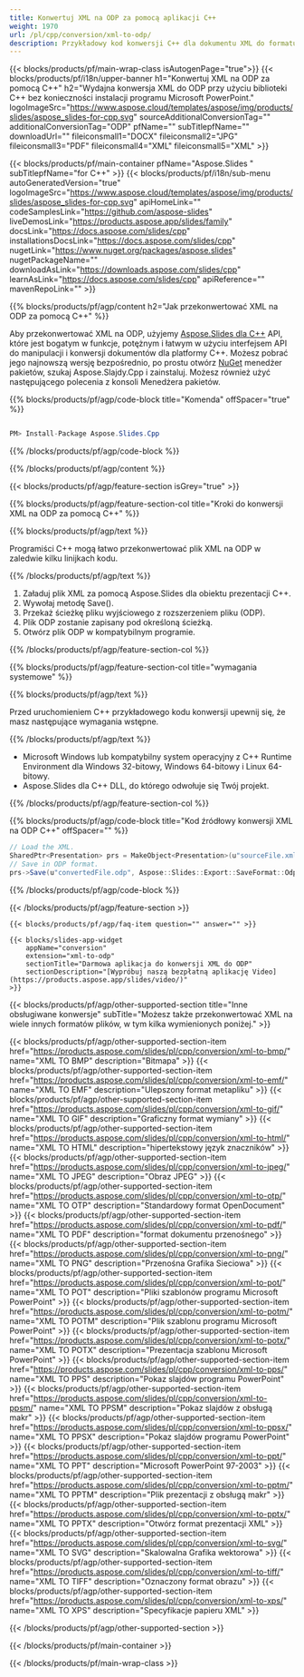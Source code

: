 ```yaml
---
title: Konwertuj XML na ODP za pomocą aplikacji C++
weight: 1970
url: /pl/cpp/conversion/xml-to-odp/ 
description: Przykładowy kod konwersji C++ dla dokumentu XML do formatu ODP. Użyj przykładowego kodu do wsadowej konwersji XML na ODP w dowolnej aplikacji C++.
---
```


{{< blocks/products/pf/main-wrap-class isAutogenPage="true">}}
{{< blocks/products/pf/i18n/upper-banner h1="Konwertuj XML na ODP za pomocą C++" h2="Wydajna konwersja XML do ODP przy użyciu biblioteki C++ bez konieczności instalacji programu Microsoft PowerPoint." logoImageSrc="https://www.aspose.cloud/templates/aspose/img/products/slides/aspose_slides-for-cpp.svg" sourceAdditionalConversionTag="" additionalConversionTag="ODP" pfName="" subTitlepfName="" downloadUrl="" fileiconsmall1="DOCX" fileiconsmall2="JPG" fileiconsmall3="PDF" fileiconsmall4="XML" fileiconsmall5="XML" >}}

{{< blocks/products/pf/main-container pfName="Aspose.Slides " subTitlepfName="for C++" >}}
{{< blocks/products/pf/i18n/sub-menu autoGeneratedVersion="true" logoImageSrc="https://www.aspose.cloud/templates/aspose/img/products/slides/aspose_slides-for-cpp.svg" apiHomeLink="" codeSamplesLink="https://github.com/aspose-slides" liveDemosLink="https://products.aspose.app/slides/family" docsLink="https://docs.aspose.com/slides/cpp" installationsDocsLink="https://docs.aspose.com/slides/cpp" nugetLink="https://www.nuget.org/packages/aspose.slides" nugetPackageName="" downloadAsLink="https://downloads.aspose.com/slides/cpp" learnAsLink="https://docs.aspose.com/slides/cpp" apiReference="" mavenRepoLink="" >}}

{{% blocks/products/pf/agp/content h2="Jak przekonwertować XML na ODP za pomocą C++" %}}

 Aby przekonwertować XML na ODP, użyjemy
 [Aspose.Slides dla C++](https://products.aspose.com/slides/pl/cpp)
 API, które jest bogatym w funkcje, potężnym i łatwym w użyciu interfejsem API do manipulacji i konwersji dokumentów dla platformy C++. Możesz pobrać jego najnowszą wersję bezpośrednio, po prostu otwórz
 [NuGet](https://www.nuget.org/packages/aspose.slides)
 menedżer pakietów, szukaj
 Aspose.Slajdy.Cpp
 i zainstaluj. Możesz również użyć następującego polecenia z konsoli Menedżera pakietów.

{{% blocks/products/pf/agp/code-block title="Komenda" offSpacer="true" %}}

```cs

PM> Install-Package Aspose.Slides.Cpp

```

{{% /blocks/products/pf/agp/code-block %}}

{{% /blocks/products/pf/agp/content %}}

{{< blocks/products/pf/agp/feature-section isGrey="true" >}}

{{% blocks/products/pf/agp/feature-section-col title="Kroki do konwersji XML na ODP za pomocą C++" %}}

{{% blocks/products/pf/agp/text %}}

 Programiści C++ mogą łatwo przekonwertować plik XML na ODP w zaledwie kilku linijkach kodu.

{{% /blocks/products/pf/agp/text %}}

1. Załaduj plik XML za pomocą Aspose.Slides dla obiektu prezentacji C++.
1. Wywołaj metodę Save().
1. Przekaż ścieżkę pliku wyjściowego z rozszerzeniem pliku (ODP).
1. Plik ODP zostanie zapisany pod określoną ścieżką.
1. Otwórz plik ODP w kompatybilnym programie.

{{% /blocks/products/pf/agp/feature-section-col %}}

{{% blocks/products/pf/agp/feature-section-col title="wymagania systemowe" %}}

{{% blocks/products/pf/agp/text %}}

 Przed uruchomieniem C++ przykładowego kodu konwersji upewnij się, że masz następujące wymagania wstępne.

{{% /blocks/products/pf/agp/text %}}

- Microsoft Windows lub kompatybilny system operacyjny z C++ Runtime Environment dla Windows 32-bitowy, Windows 64-bitowy i Linux 64-bitowy.
- Aspose.Slides dla C++ DLL, do którego odwołuje się Twój projekt.

{{% /blocks/products/pf/agp/feature-section-col %}}

{{% blocks/products/pf/agp/code-block title="Kod źródłowy konwersji XML na ODP C++" offSpacer="" %}}

```cs
// Load the XML.
SharedPtr<Presentation> prs = MakeObject<Presentation>(u"sourceFile.xml");
// Save in ODP format.
prs->Save(u"convertedFile.odp", Aspose::Slides::Export::SaveFormat::Odp);

```

{{% /blocks/products/pf/agp/code-block %}}

{{< /blocks/products/pf/agp/feature-section >}}

    {{< blocks/products/pf/agp/faq-item question="" answer="" >}}
 

<!-- aboutfile Starts -->

<!-- aboutfile Ends -->

    {{< blocks/slides-app-widget 
        appName="conversion"
        extension="xml-to-odp"
        sectionTitle="Darmowa aplikacja do konwersji XML do ODP" 
        sectionDescription="[Wypróbuj naszą bezpłatną aplikację Video](https://products.aspose.app/slides/video/)" 
    >}}
    
{{< blocks/products/pf/agp/other-supported-section title="Inne obsługiwane konwersje" subTitle="Możesz także przekonwertować XML na wiele innych formatów plików, w tym kilka wymienionych poniżej." >}}

{{< blocks/products/pf/agp/other-supported-section-item href="https://products.aspose.com/slides/pl/cpp/conversion/xml-to-bmp/" name="XML TO BMP" description="Bitmapa" >}}
{{< blocks/products/pf/agp/other-supported-section-item href="https://products.aspose.com/slides/pl/cpp/conversion/xml-to-emf/" name="XML TO EMF" description="Ulepszony format metapliku" >}}
{{< blocks/products/pf/agp/other-supported-section-item href="https://products.aspose.com/slides/pl/cpp/conversion/xml-to-gif/" name="XML TO GIF" description="Graficzny format wymiany" >}}
{{< blocks/products/pf/agp/other-supported-section-item href="https://products.aspose.com/slides/pl/cpp/conversion/xml-to-html/" name="XML TO HTML" description="hipertekstowy język znaczników" >}}
{{< blocks/products/pf/agp/other-supported-section-item href="https://products.aspose.com/slides/pl/cpp/conversion/xml-to-jpeg/" name="XML TO JPEG" description="Obraz JPEG" >}}
{{< blocks/products/pf/agp/other-supported-section-item href="https://products.aspose.com/slides/pl/cpp/conversion/xml-to-otp/" name="XML TO OTP" description="Standardowy format OpenDocument" >}}
{{< blocks/products/pf/agp/other-supported-section-item href="https://products.aspose.com/slides/pl/cpp/conversion/xml-to-pdf/" name="XML TO PDF" description="format dokumentu przenośnego" >}}
{{< blocks/products/pf/agp/other-supported-section-item href="https://products.aspose.com/slides/pl/cpp/conversion/xml-to-png/" name="XML TO PNG" description="Przenośna Grafika Sieciowa" >}}
{{< blocks/products/pf/agp/other-supported-section-item href="https://products.aspose.com/slides/pl/cpp/conversion/xml-to-pot/" name="XML TO POT" description="Pliki szablonów programu Microsoft PowerPoint" >}}
{{< blocks/products/pf/agp/other-supported-section-item href="https://products.aspose.com/slides/pl/cpp/conversion/xml-to-potm/" name="XML TO POTM" description="Plik szablonu programu Microsoft PowerPoint" >}}
{{< blocks/products/pf/agp/other-supported-section-item href="https://products.aspose.com/slides/pl/cpp/conversion/xml-to-potx/" name="XML TO POTX" description="Prezentacja szablonu Microsoft PowerPoint" >}}
{{< blocks/products/pf/agp/other-supported-section-item href="https://products.aspose.com/slides/pl/cpp/conversion/xml-to-pps/" name="XML TO PPS" description="Pokaz slajdów programu PowerPoint" >}}
{{< blocks/products/pf/agp/other-supported-section-item href="https://products.aspose.com/slides/pl/cpp/conversion/xml-to-ppsm/" name="XML TO PPSM" description="Pokaz slajdów z obsługą makr" >}}
{{< blocks/products/pf/agp/other-supported-section-item href="https://products.aspose.com/slides/pl/cpp/conversion/xml-to-ppsx/" name="XML TO PPSX" description="Pokaz slajdów programu PowerPoint" >}}
{{< blocks/products/pf/agp/other-supported-section-item href="https://products.aspose.com/slides/pl/cpp/conversion/xml-to-ppt/" name="XML TO PPT" description="Microsoft PowerPoint 97-2003" >}}
{{< blocks/products/pf/agp/other-supported-section-item href="https://products.aspose.com/slides/pl/cpp/conversion/xml-to-pptm/" name="XML TO PPTM" description="Plik prezentacji z obsługą makr" >}}
{{< blocks/products/pf/agp/other-supported-section-item href="https://products.aspose.com/slides/pl/cpp/conversion/xml-to-pptx/" name="XML TO PPTX" description="Otwórz format prezentacji XML" >}}
{{< blocks/products/pf/agp/other-supported-section-item href="https://products.aspose.com/slides/pl/cpp/conversion/xml-to-svg/" name="XML TO SVG" description="Skalowalna Grafika wektorowa" >}}
{{< blocks/products/pf/agp/other-supported-section-item href="https://products.aspose.com/slides/pl/cpp/conversion/xml-to-tiff/" name="XML TO TIFF" description="Oznaczony format obrazu" >}}
{{< blocks/products/pf/agp/other-supported-section-item href="https://products.aspose.com/slides/pl/cpp/conversion/xml-to-xps/" name="XML TO XPS" description="Specyfikacje papieru XML" >}}

{{< /blocks/products/pf/agp/other-supported-section >}}

{{< /blocks/products/pf/main-container >}}
    
{{< /blocks/products/pf/main-wrap-class >}}